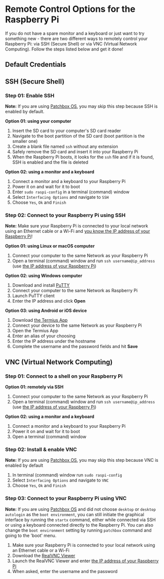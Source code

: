 # Remote Control Options for the Raspberry Pi

If you do not have a spare monitor and a keyboard or just want to try something new - there are two different ways to remotely control your Raspberry Pi: via SSH (Secure Shell) or via VNC (Virtual Network Computing). Follow the steps listed below and get it done!

## Default Credentials

<script src="https://gist.github.com/pranciskus/dd84ef5a7aea50a3fe561808699a7b90.js"></script>


## SSH (Secure Shell)

### Step 01: Enable SSH

**Note:** If you are using <a href="https://blokas.io/patchbox-os/" target="_blank">Patchbox OS</a>, you may skip this step because SSH is enabled by default.

**Option 01: using your computer**

1. Insert the SD card to your computer's SD card reader
2. Navigate to the boot partition of the SD card (boot partition is the smaller one)
3. Create a blank file named `ssh` without any extension
4. Safely remove the SD card and insert it into your Raspberry Pi
5. When the Raspberry Pi boots, it looks for the `ssh` file and if it is found, SSH is enabled and the file is deleted

**Option 02: using a monitor and a keyboard**

1. Connect a monitor and a keyboard to your Raspberry Pi
2. Power it on and wait for it to boot
3. Enter `sudo raspi-config` in a terminal (command) window
4. Select `Interfacing Options` and navigate to `SSH`
5. Choose `Yes`, `Ok` and `Finish`

### Step 02: Connect to your Raspberry Pi using SSH

**Note:** Make sure your Raspberry Pi is connected to your local network using an Ethernet cable or a Wi-Fi and [you know the IP address of your Raspberry Pi](FindTheIP.md)!
  
**Option 01: using Linux or macOS computer**

1. Connect your computer to the same Network as your Raspberry Pi
2. Open a terminal (command) window and run `ssh username@ip_address` (use [the IP address of your Raspberry Pi](FindTheIP.md))


**Option 02: using Windows computer**

1. Download and install <a href="https://www.chiark.greenend.org.uk/~sgtatham/putty/latest.html" target="_blank">PuTTY</a>
2. Connect your computer to the same Network as Raspberry Pi
3. Launch PuTTY client
4. Enter the IP address and click **Open**


**Option 03: using Android or iOS device**

1. Download <a href="http://www.termius.com/" target="_blank">the Termius App</a> 
2. Connect your device to the same Network as your Raspberry Pi
3. Open the Termius App
4. Enter an alias of your choosing
5. Enter the IP address under the hostname
6. Complete the username and the password fields and hit **Save**

## VNC (Virtual Network Computing)

### Step 01: Connect to a shell on your Raspberry Pi

**Option 01: remotely via SSH**

1. Connect your computer to the same Network as your Raspberry Pi
2. Open a terminal (command) window and run `ssh username@ip_address` (use [the IP address of your Raspberry Pi](FindTheIP.md))

**Option 02: using a monitor and a keyboard**

1. Connect a monitor and a keyboard to your Raspberry Pi
2. Power it on and wait for it to boot
3. Open a terminal (command) window


### Step 02: Install & enable VNC 

**Note:** If you are using <a href="https://blokas.io/patchbox-os/" target="_blank">Patchbox OS</a>, you may skip this step because VNC is enabled by default

1. In terminal (command) window run `sudo raspi-config`
2. Select `Interfacing Options` and navigate to `VNC`
3. Choose `Yes`, `Ok` and `Finish`


### Step 03: Connect to your Raspberry Pi using VNC

**Note:** If you are using <a href="https://blokas.io/patchbox-os/" target="_blank">Patchbox OS</a> and did not choose `desktop` or `desktop autologin` as the `boot environment`, you can still initiate the graphical interface by running the `startx` command, either while connected via SSH or using a keyboard connected directly to the Raspberry Pi. You can also change the `boot environment` setting by running `patchbox` command and going to the 'boot' menu.

1. Make sure your Raspberry Pi is connected to your local network using an Ethernet cable or a Wi-Fi
2. Download the <a href="https://www.realvnc.com/en/connect/download/viewer/" target="_blank">RealVNC Viewer</a>
3. Launch the RealVNC Viewer and enter [the IP address of your Raspberry Pi](FindTheIP.md)
4. When asked, enter the username and the password
